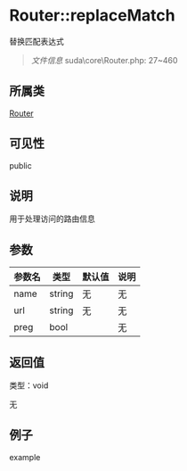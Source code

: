 # Router::replaceMatch

替换匹配表达式

> *文件信息* suda\core\Router.php: 27~460

## 所属类 

[Router](../Router.md)

## 可见性

 public 

## 说明

用于处理访问的路由信息


## 参数


| 参数名 | 类型 | 默认值 | 说明 |
|--------|-----|-------|-------|
| name |  string | 无 | 无 |
| url |  string | 无 | 无 |
| preg |  bool |  | 无 |



## 返回值

类型：void

无



## 例子

example
